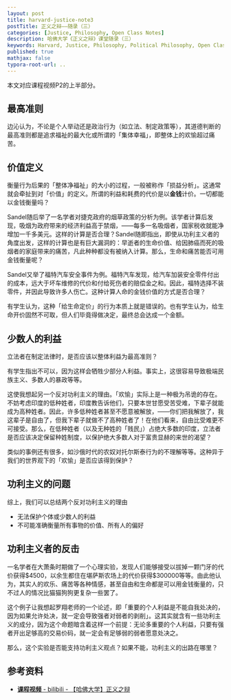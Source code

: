 ```yaml
---
layout: post
title: harvard-justice-note3
postTitle: 正义之辩——随录（三）
categories: [Justice, Philosophy, Open Class Notes]
description: 哈佛大学《正义之辩》课堂随录（三）
keywords: Harvard, Justice, Philosophy, Political Philosophy, Open Class Notes
published: true
mathjax: false
typora-root-url: ..
---
```


本文对应课程视频P2的上半部分。

## 最高准则

边沁认为，不论是个人举动还是政治行为（如立法、制定政策等），其道德判断的最高准则都是追求福祉的最大化或所谓的「集体幸福」，即整体上的欢愉超过痛苦。

## 价值定义

衡量行为后果的「整体净福祉」的大小的过程，一般被称作「损益分析」。这通常就会牵扯到对「价值」的定义。所谓的利益和耗费的代价是以**金钱**计价。一切都能以金钱衡量吗？

Sandel随后举了一名学者对捷克政府的烟草政策的分析为例。该学者计算后发现，吸烟为政府带来的经济利益高于禁烟，——每多一名吸烟者，国家税收就能净增加一千多美元。这样的计算是否合理？Sandel随即指出，即使从功利主义者的角度出发，这样的计算也是有巨大漏洞的：早逝者的生命价值、给因肺癌而死的吸烟者的家庭带来的痛苦，凡此种种都没有被纳入计算。那么，生命和痛苦能否可用金钱衡量呢？

Sandel又举了福特汽车安全事件为例。福特汽车发现，给汽车加装安全零件付出的成本，远大于坏车维修的代价和付给死伤者的赔偿金之和。因此，福特选择不装零件，并因此导致许多人伤亡。这种计算人命的金钱价值的方式是否合理？

有学生认为，这种「给生命定价」的行为本质上就是错误的。也有学生认为，给生命开价固然不可取，但人们毕竟得做决定，最终总会达成一个金额。

## 少数人的利益

立法者在制定法律时，是否应该以整体利益为最高准则？

有学生指出不可以，因为这样会牺牲少部分人利益。事实上，这很容易导致极端民族主义、多数人的暴政等等。

这使我想起另一个反对功利主义的理由。「欢愉」实际上是一种极为吊诡的存在。不妨考虑印度的低种姓者，印度教告诉他们，只要本世甘愿受苦受难，下辈子就能成为高种姓者。因此，许多低种姓者甚至不愿意被解放，——你们把我解放了，我这辈子是自由了，但我下辈子就做不了高种姓者了！在他们看来，自由比受难更不可接受。那么，在低种姓者（以及无种姓的「贱民」）占绝大多数的印度，立法者是否应该决定保留种姓制度，以保护绝大多数人对于富贵显赫的来世的渴望？

类似的事例还有很多，如沙俄时代的农奴对托尔斯泰行为的不理解等等。这种异于我们的世界观下的「欢愉」是否应该得到保护？

## 功利主义的问题

综上，我们可以总结两个反对功利主义的理由

- 无法保护个体或少数人的利益
- 不可能准确衡量所有事物的价值、所有人的偏好

## 功利主义者的反击

一名学者在大萧条时期做了一个心理实验，发现人们能够接受以拔掉一颗门牙的代价获得\$4500，以余生都住在堪萨斯农场上的代价获得\$300000等等。由此他认为，其实人的欢乐、痛苦等各种情感，甚至自由和生命都是可以用金钱衡量的，只不过人的情况比猫猫狗狗更复杂一些罢了。

这个例子让我想起罗翔老师的一个论述，即「重要的个人利益是不能自我处决的，因为如果允许处决，就一定会导致强者对弱者的剥削」。这其实就含有一些功利主义的成分，因为这个命题暗含着这样一个前提：无论多重要的个人利益，只要有强者开出足够高的交易价码，就一定会有足够弱的弱者愿意处决之。

那么，这个实验是否能支持功利主义观点？如果不能，功利主义的出路在哪里？

## 参考资料

- [**课程视频** - bilibili - 【哈佛大学】正义之辩](https://www.bilibili.com/video/BV1jZ4y1x7SL)
